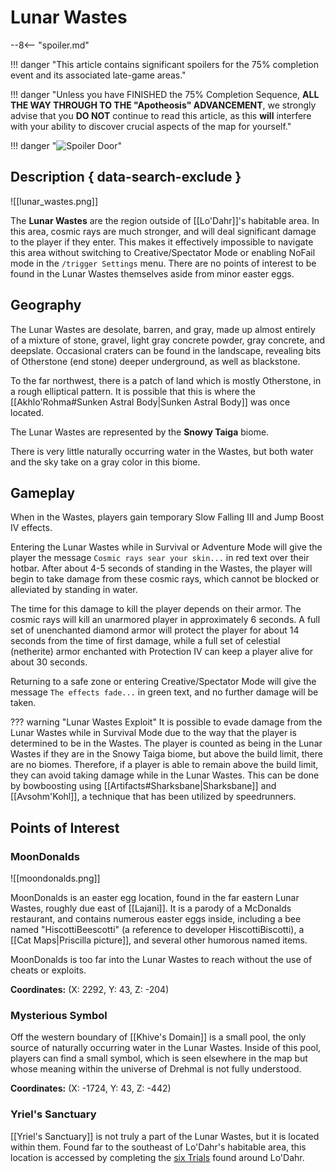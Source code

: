# Lunar Wastes

--8<-- "spoiler.md"

!!! danger "This article contains significant spoilers for the 75% completion event and its associated late-game areas."

!!! danger "Unless you have FINISHED the 75% Completion Sequence, **ALL THE WAY THROUGH TO THE "Apotheosis" ADVANCEMENT**, we strongly advise that you **DO NOT** continue to read this article, as this **will** interfere with your ability to discover crucial aspects of the map for yourself."

!!! danger "![Spoiler Door](/assets/img/spoiler_door.png)"

## Description { data-search-exclude }

![[lunar_wastes.png]]

The **Lunar Wastes** are the region outside of [[Lo'Dahr]]'s habitable area. In this area, cosmic rays are much stronger, and will deal significant damage to the player if they enter. This makes it effectively impossible to navigate this area without switching to Creative/Spectator Mode or enabling NoFail mode in the `/trigger Settings` menu. There are no points of interest to be found in the Lunar Wastes themselves aside from minor easter eggs.

## Geography

The Lunar Wastes are desolate, barren, and gray, made up almost entirely of a mixture of stone, gravel, light gray concrete powder, gray concrete, and deepslate. Occasional craters can be found in the landscape, revealing bits of Otherstone (end stone) deeper underground, as well as blackstone. 

To the far northwest, there is a patch of land which is mostly Otherstone, in a rough elliptical pattern. It is possible that this is where the [[Akhlo'Rohma#Sunken Astral Body|Sunken Astral Body]] was once located.

The Lunar Wastes are represented by the **Snowy Taiga** biome.

There is very little naturally occurring water in the Wastes, but both water and the sky take on a gray color in this biome.

## Gameplay

When in the Wastes, players gain temporary Slow Falling III and Jump Boost IV effects.

Entering the Lunar Wastes while in Survival or Adventure Mode will give the player the message `Cosmic rays sear your skin...` in red text over their hotbar. After about 4-5 seconds of standing in the Wastes, the player will begin to take damage from these cosmic rays, which cannot be blocked or alleviated by standing in water.

The time for this damage to kill the player depends on their armor. The cosmic rays will kill an unarmored player in approximately 6 seconds. A full set of unenchanted diamond armor will protect the player for about 14 seconds from the time of first damage, while a full set of celestial (netherite) armor enchanted with Protection IV can keep a player alive for about 30 seconds.

Returning to a safe zone or entering Creative/Spectator Mode will give the message `The effects fade...` in green text, and no further damage will be taken.

??? warning "Lunar Wastes Exploit"
    It is possible to evade damage from the Lunar Wastes while in Survival Mode due to the way that the player is determined to be in the Wastes. The player is counted as being in the Lunar Wastes if they are in the Snowy Taiga biome, but above the build limit, there are no biomes. Therefore, if a player is able to remain above the build limit, they can avoid taking damage while in the Lunar Wastes. This can be done by bowboosting using [[Artifacts#Sharksbane|Sharksbane]] and [[Avsohm'Kohl]], a technique that has been utilized by speedrunners.

## Points of Interest

### MoonDonalds

![[moondonalds.png]]

MoonDonalds is an easter egg location, found in the far eastern Lunar Wastes, roughly due east of [[Lajani]]. It is a parody of a McDonalds restaurant, and contains numerous easter eggs inside, including a bee named "HiscottiBeescotti" (a reference to developer HiscottiBiscotti), a [[Cat Maps|Priscilla picture]], and several other humorous named items.

MoonDonalds is too far into the Lunar Wastes to reach without the use of cheats or exploits.

**Coordinates:** (X: 2292, Y: 43, Z: -204)

### Mysterious Symbol

Off the western boundary of [[Khive's Domain]] is a small pool, the only source of naturally occurring water in the Lunar Wastes. Inside of this pool, players can find a small symbol, which is seen elsewhere in the map but whose meaning within the universe of Drehmal is not fully understood.

**Coordinates:** (X: -1724, Y: 43, Z: -442)

### Yriel's Sanctuary

[[Yriel's Sanctuary]] is not truly a part of the Lunar Wastes, but it is located within them. Found far to the southeast of Lo'Dahr's habitable area, this location is accessed by completing the [six Trials](/World/Post-75_Area/Points_of_Interest/Trials/) found around Lo'Dahr.

